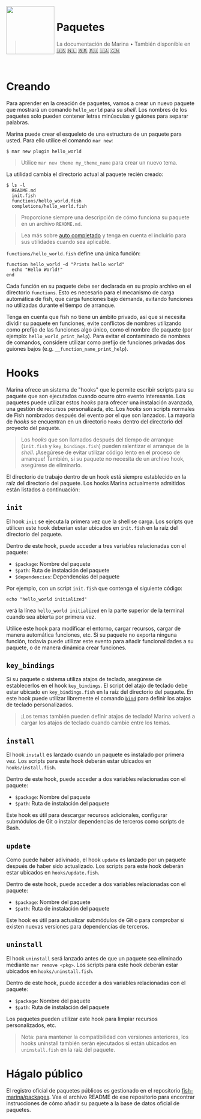 <img src="https://cdn.rawgit.com/oh-my-fish/oh-my-fish/e4f1c2e0219a17e2c748b824004c8d0b38055c16/docs/logo.svg" align="left" width="128px" height="128px"/>
<img align="left" width="0" height="128px"/>

# Paquetes 

> La documentación de Marina&nbsp;&bull;&nbsp;También disponible en
> <a href="../en-US/Packages.md">🇺🇸</a>
> <a href="../nl-NL/Packages.md">🇳🇱</a>
> <a href="../pt-BR/Packages.md">🇧🇷</a>
> <a href="../ru-RU/Packages.md">🇷🇺</a>
> <a href="../uk-UA/Packages.md">🇺🇦</a>
> <a href="../zh-CN/Packages.md">🇨🇳</a>

<br>

# Creando

Para aprender en la creación de paquetes, vamos a crear un nuevo paquete que mostrará un comando `hello_world` para su _shell_. Los nombres de los paquetes
solo pueden contener letras minúsculas y guiones para separar palabras.

Marina puede crear el esqueleto de una estructura de un paquete para usted. Para ello utilice el comando `mar new`:

```fish
$ mar new plugin hello_world
```

> Utilice `mar new theme my_theme_name` para crear un nuevo tema.

La utilidad cambia el directorio actual al paquete recién creado:

```
$ ls -l
  README.md
  init.fish
  functions/hello_world.fish
  completions/hello_world.fish
```

>Proporcione siempre una descripción de cómo funciona su paquete en un archivo `README.md`.


>Lea más sobre [auto completado](http://fishshell.com/docs/current/commands.html#complete) y tenga en cuenta el incluirlo para sus utilidades cuando sea
>aplicable.

`functions/hello_world.fish` define una única función:

```fish
function hello_world -d "Prints hello world"
  echo "Hello World!"
end
```

Cada función en su paquete debe ser declarada en su propio archivo en el directorio `functions`. Esto es necesario para el mecanismo de carga automática de
fish, que carga funciones bajo demanda, evitando funciones no utilizadas durante el tiempo de arranque.

Tenga en cuenta que fish no tiene un ámbito privado, así que si necesita dividir su paquete en funciones, evite conflictos de nombres utilizando como
prefijo de las funciones algo único, como el nombre dle paquete (por ejemplo: `hello_world_print_help`). Para evitar el contaminado de nombres de comandos,
considere utilizar como prefijo de funciones privadas dos guiones bajos (e.g. `__function_name_print_help`).

# Hooks

Marina ofrece un sistema de "hooks" que le permite escribir scripts para su paquete que son ejecutados cuando ocurre otro evento interesante. Los
paquetes puede utilizar estos _hooks_ para ofrecer una instalación avanzada, una gestión de recursos personalizada, etc. Los _hooks_ son scripts normales de
Fish nombrados después del evento por el que son lanzados. La mayoría de _hooks_ se encuentran en un directorio `hooks` dentro del directorio del proyecto
del paquete.

>Los _hooks_ que son llamados después del tiempo de arranque (`init.fish` y `key_bindings.fish`) pueden ralentizar el arranque de la _shell_. ¡Asegúrese de
>evitar utilizar código lento en el proceso de arranque! También, si su paquete no necesita de un archivo hook, asegúrese de eliminarlo.

El directorio de trabajo dentro de un hook está siempre establecido en la raíz del directorio del paquete. Los hooks Marina actualmente admitidos están
listados a continuación:

## `init`

El hook `init` se ejecuta la primera vez que la shell se carga. Los scripts que utilicen este hook deberían estar ubicados en `init.fish` en la raíz del
directorio del paquete.

Dentro de este hook, puede acceder a tres variables relacionadas con el paquete:

* `$package`: Nombre del paquete
* `$path`: Ruta de instalación del paquete
* `$dependencies`: Dependencias del paquete

Por ejemplo, con un script `init.fish` que contenga el siguiente código:

```fish
echo "hello_world initialized"
```

verá la línea `hello_world initialized` en la parte superior de la terminal cuando sea abierta por primera vez.

Utilice este hook para modificar el entorno, cargar recursos, cargar de manera automática funciones, etc. Si su paquete no exporta ninguna función, todavía
puede utilizar este evento para añadir funcionalidades a su paquete, o de manera dinámica crear funciones.

## `key_bindings`

Si su paquete o sistema utiliza atajos de teclado, asegúrese de establecerlos en el hook `key_bindings`. El script del atajo de teclado debe estar ubicado
en `key_bindings.fish` en la raíz  del directorio del paquete. En este hook puede utilizar libremente el comando [`bind`][fish-bind] para definir los atajos
de teclado personalizados.

>¡Los temas también pueden definir atajos de teclado! Marina volverá a cargar los atajos de teclado cuando cambie entre los temas.

## `install`

El hook `install` es lanzado cuando un paquete es instalado por primera vez. Los scripts para este hook deberán estar ubicados en `hooks/install.fish`.

Dentro de este hook, puede acceder a dos variables relacionadas con el paquete:

* `$package`: Nombre del paquete
* `$path`: Ruta de instalación del paquete

Este hook es útil para descargar recursos adicionales, configurar submódulos de Git o instalar dependencias de terceros como scripts de Bash.

## `update`

Como puede haber adivinado, el hook `update` es lanzado por un paquete después de haber sido actualizado. Los scripts para este hook deberán estar ubicados en `hooks/update.fish`.

Dentro de este hook, puede acceder a dos variables relacionadas con el paquete:

* `$package`: Nombre del paquete
* `$path`: Ruta de instalación del paquete

Este hook es útil para actualizar submódulos de Git o para comprobar si existen nuevas versiones para dependencias de terceros.

## `uninstall`

El hook `uninstall` será lanzado antes de que un paquete sea eliminado mediante `mar remove <pkg>`. Los scripts para este hook deberán estar ubicados en `hooks/uninstall.fish`.

Dentro de este hook, puede acceder a dos variables relacionadas con el paquete:

* `$package`: Nombre del paquete
* `$path`: Ruta de instalación del paquete

Los paquetes pueden utilizar este hook para limpiar recursos personalizados, etc.

> Nota: para mantener la compatibilidad con versiones anteriores, los hooks uninstall también serán ejecutados si están ubicados en `uninstall.fish` en la
> raíz del paquete.

# Hágalo público

El registro oficial de paquetes públicos es gestionado en el repositorio [fish-marina/packages](https://github.com/fish-marina/packages). Vea el
archivo README de ese repositorio para encontrar instrucciones de cómo añadir su paquete a la base de datos oficial de paquetes.


[fish-bind]: http://fishshell.com/docs/current/commands.html#bind
[mar-pulls-link]: https://github.com/oh-my-fish/oh-my-fish/pulls
